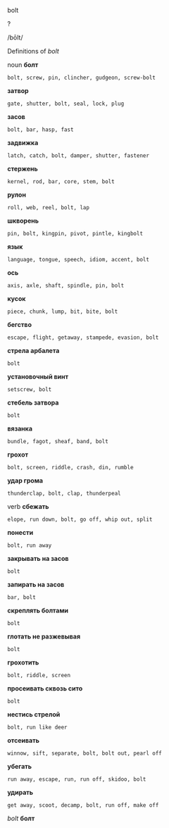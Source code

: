 bolt

?

/bōlt/

Definitions of _bolt_

noun
**болт**

    bolt, screw, pin, clincher, gudgeon, screw-bolt
**затвор**

    gate, shutter, bolt, seal, lock, plug
**засов**

    bolt, bar, hasp, fast
**задвижка**

    latch, catch, bolt, damper, shutter, fastener
**стержень**

    kernel, rod, bar, core, stem, bolt
**рулон**

    roll, web, reel, bolt, lap
**шкворень**

    pin, bolt, kingpin, pivot, pintle, kingbolt
**язык**

    language, tongue, speech, idiom, accent, bolt
**ось**

    axis, axle, shaft, spindle, pin, bolt
**кусок**

    piece, chunk, lump, bit, bite, bolt
**бегство**

    escape, flight, getaway, stampede, evasion, bolt
**стрела арбалета**

    bolt
**установочный винт**

    setscrew, bolt
**стебель затвора**

    bolt
**вязанка**

    bundle, fagot, sheaf, band, bolt
**грохот**

    bolt, screen, riddle, crash, din, rumble
**удар грома**

    thunderclap, bolt, clap, thunderpeal

verb
**сбежать**

    elope, run down, bolt, go off, whip out, split
**понести**

    bolt, run away
**закрывать на засов**

    bolt
**запирать на засов**

    bar, bolt
**скреплять болтами**

    bolt
**глотать не разжевывая**

    bolt
**грохотить**

    bolt, riddle, screen
**просеивать сквозь сито**

    bolt
**нестись стрелой**

    bolt, run like deer
**отсеивать**

    winnow, sift, separate, bolt, bolt out, pearl off
**убегать**

    run away, escape, run, run off, skidoo, bolt
**удирать**

    get away, scoot, decamp, bolt, run off, make off

_bolt_
**болт**